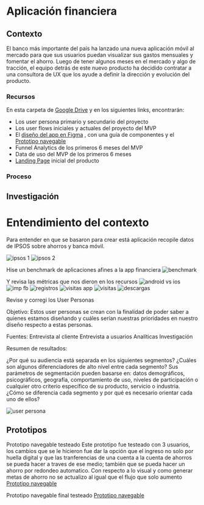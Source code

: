 # Aplicación financiera

## Contexto

El banco más importante del país ha lanzado una nueva aplicación móvil al
mercado para que sus usuarios puedan visualizar sus gastos mensuales y fomentar
el ahorro. Luego de tener algunos meses en el mercado y algo de tracción, el
equipo detrás de este nuevo producto ha decidido contratar a una
consultora de UX que los ayude a definir la dirección y evolución del
producto.

### Recursos

En esta carpeta de [Google Drive](http://bit.ly/uxd-reto-2) y en los siguientes
links, encontrarán:

- Los user persona primario y secundario del proyecto
- Los user flows iniciales y actuales del proyecto del MVP
- El [diseño del app en Figma](https://www.figma.com/file/Gr5GEIRrjF9eIplIeEHUSJNt/proyecto-2-banca?node-id=0%3A477)
  , con una guía de componentes y el [Prototipo navegable](https://marvelapp.com/e9h245e)
- Funnel Analytics de los primeros 6 meses del MVP
- Data de uso del MVP de los primeros 6 meses
- [Landing Page](http://tus-finanzas.pagedemo.co) inicial del producto

### Proceso

## Investigación

# Entendimiento del contexto
 Para entender en que se basaron para crear está aplicación recopile datos de IPSOS sobre ahorros y banca móvil.
 
 ![ipsos 1](https://user-images.githubusercontent.com/38984233/48084339-6a1ea400-e1c5-11e8-8a79-28fadb713eda.png)
 ![ipsos 2](https://user-images.githubusercontent.com/38984233/48084358-7efb3780-e1c5-11e8-94ac-804f4c072432.png)
 
 Hise un benchmark de aplicaciones afines a la app financiera 
 ![benchmark](https://user-images.githubusercontent.com/38984233/48084412-a18d5080-e1c5-11e8-8e90-3448931a3e17.png)
 
 Y revisa las métricas que nos dieron en los recursos
  ![android vs ios](https://user-images.githubusercontent.com/38984233/48084550-09439b80-e1c6-11e8-8414-bc2706a01573.PNG)
  ![imp fb](https://user-images.githubusercontent.com/38984233/48084714-748d6d80-e1c6-11e8-875a-a0b395356184.PNG)
  ![registros](https://user-images.githubusercontent.com/38984233/48084717-77885e00-e1c6-11e8-9b52-8b39ad3f4230.PNG)
  ![visitas app](https://user-images.githubusercontent.com/38984233/48084719-78b98b00-e1c6-11e8-940f-18a3473560e4.PNG)
  ![visitas](https://user-images.githubusercontent.com/38984233/48084723-7a834e80-e1c6-11e8-8222-283b3b94a863.PNG)
  ![descargas](https://user-images.githubusercontent.com/38984233/48084728-7ce5a880-e1c6-11e8-9cbe-e6c40aa6d535.PNG)
  
Revise y corregi los User Personas

Objetivo: Estos user personas se crean con la finalidad de poder saber a quienes estamos diseñando y cuáles serían nuestras prioridades en nuestro diseño respecto a estas personas.

Fuentes:
Entrevista al cliente
Entrevista a usuarios
Analíticas
Investigación

Resumen de resultados:

¿Por qué su audiencia está separada en los siguientes segmentos? ¿Cuáles son algunos diferenciadores de alto nivel entre cada segmento? Sus parámetros de segmentación pueden basarse en: datos demográficos, psicográficos, geografía, comportamiento de uso, niveles de participación o cualquier otro criterio específico de su producto, servicio o industria. ¿Cómo se diferencia cada segmento y por qué es necesario orientar cada uno de ellos?

 ![user persona](https://user-images.githubusercontent.com/38984233/48101708-ffd22780-e1f5-11e8-9253-3cd38814c25f.PNG)
 
 
 ## Prototipos
 
 Prototipo navegable testeado
 Este prototipo fue testeado con 3 usuarios, los cambios que se le hicieron fue dar la opción que el ingreso no solo por huella digital y que las tranferencias de una cuenta a la cuenta de ahorros se pueda hacer a traves de ese medio; también que se pueda hacer un ahorro por redondeo automatico. 
Con respecto a lo visual y como generar metas de ahorro no se actualizo al igual que el flujo que solo aumento 
 [Prototipo navegable](https://www.figma.com/proto/ZH5sQ5i1lc5jH3NaUHvbbc/proyecto-2-banca-ACTUALIZADO?node-id=0%3A1&viewport=335%2C120%2C0.0625&scaling=contain)
 
 Prototipo navegable final testeado
  [Prototipo navegable](https://marvelapp.com/36e7de5)
